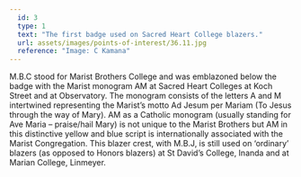 ```yaml
---
  id: 3
  type: 1
  text: "The first badge used on Sacred Heart College blazers."
  url: assets/images/points-of-interest/36.11.jpg
  reference: "Image: C Kamana"
---
```

M.B.C stood for Marist Brothers College and was emblazoned below the badge with the Marist monogram AM at Sacred Heart Colleges at Koch Street and at Observatory. The monogram consists of the letters A and M intertwined representing the Marist’s motto Ad Jesum per Mariam (To Jesus through the way of Mary). AM as a Catholic monogram (usually standing for Ave Maria – praise/hail Mary) is not unique to the Marist Brothers but AM in this distinctive yellow and blue script is internationally associated with the Marist Congregation. This blazer crest, with M.B.J, is still used on ‘ordinary’ blazers (as opposed to Honors blazers) at St David’s College, Inanda and at Marian College, Linmeyer.
        
